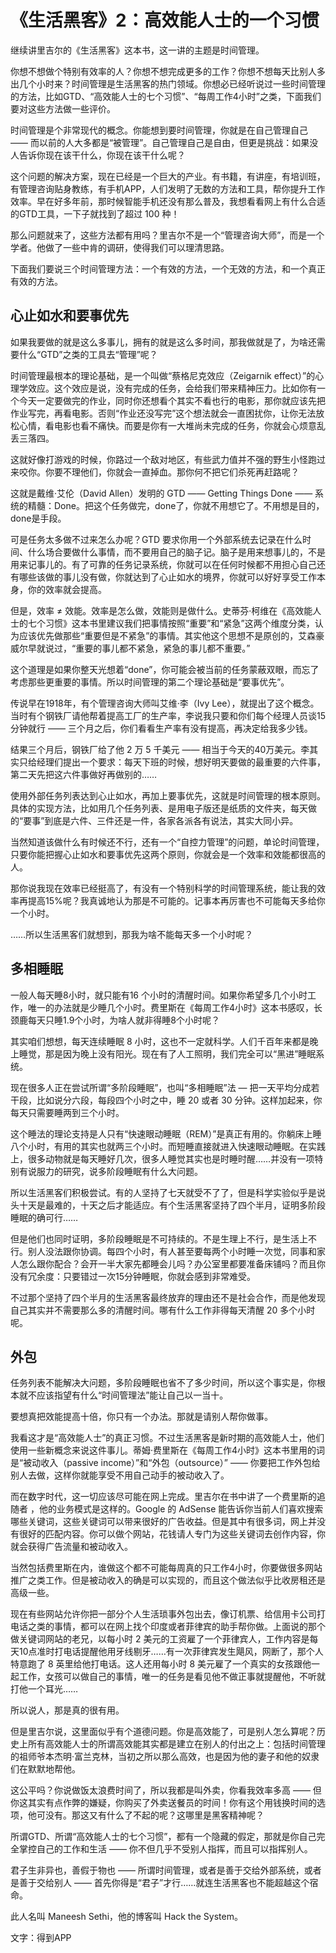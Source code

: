# 《生活黑客》2：高效能人士的一个习惯

继续讲里吉尔的《生活黑客》这本书，这一讲的主题是时间管理。

你想不想做个特别有效率的人？你想不想完成更多的工作？你想不想每天比别人多出几个小时来？时间管理是生活黑客的热门领域。你想必已经听说过一些时间管理的方法，比如GTD、“高效能人士的七个习惯”、“每周工作4小时”之类，下面我们要对这些方法做一些评价。

时间管理是个非常现代的概念。你能想到要时间管理，你就是在自己管理自己 —— 而以前的人大多都是“被管理”。自己管理自己是自由，但更是挑战：如果没人告诉你现在该干什么，你现在该干什么呢？

这个问题的解决方案，现在已经是一个巨大的产业。有书籍，有讲座，有培训班，有管理咨询贴身教练，有手机APP，人们发明了无数的方法和工具，帮你提升工作效率。早在好多年前，那时候智能手机还没有那么普及，我想看看网上有什么合适的GTD工具，一下子就找到了超过 100 种！

那么问题就来了，这些方法都有用吗？里吉尔不是一个“管理咨询大师”，而是一个学者。他做了一些中肯的调研，使得我们可以理清思路。

下面我们要说三个时间管理方法：一个有效的方法，一个无效的方法，和一个真正有效的方法。

## 心止如水和要事优先

如果我要做的就是这么多事儿，拥有的就是这么多时间，那我做就是了，为啥还需要什么“GTD”之类的工具去“管理”呢？

时间管理最根本的理论基础，是一个叫做“蔡格尼克效应（Zeigarnik effect）”的心理学效应。这个效应是说，没有完成的任务，会给我们带来精神压力。比如你有一个今天一定要做完的作业，同时你还想看个其实不看也行的电影，那你就应该先把作业写完，再看电影。否则“作业还没写完”这个想法就会一直困扰你，让你无法放松心情，看电影也看不痛快。而要是你有一大堆尚未完成的任务，你就会心烦意乱丢三落四。

这就好像打游戏的时候，你路过一个敌对地区，有些武力值并不强的野生小怪跑过来咬你。你要不理他们，你就会一直掉血。那你何不把它们杀死再赶路呢？

这就是戴维·艾伦（David Allen）发明的 GTD —— Getting Things Done —— 系统的精髓：Done。把这个任务做完，done了，你就不用想它了。不用想是目的，done是手段。

可是任务太多做不过来怎么办呢？GTD 要求你用一个外部系统去记录在什么时间、什么场合要做什么事情，而不要用自己的脑子记。脑子是用来想事儿的，不是用来记事儿的。有了可靠的任务记录系统，你就可以在任何时候都不用担心自己还有哪些该做的事儿没有做，你就达到了心止如水的境界，你就可以好好享受工作本身，你的效率就会提高。

但是，效率 ≠ 效能。效率是怎么做，效能则是做什么。史蒂芬·柯维在《高效能人士的七个习惯》这本书里建议我们把事情按照“重要”和“紧急”这两个维度分类，认为应该优先做那些“重要但是不紧急”的事情。其实他这个思想不是原创的，艾森豪威尔早就说过，“重要的事儿都不紧急，紧急的事儿都不重要。”

这个道理是如果你整天光想着“done”，你可能会被当前的任务蒙蔽双眼，而忘了考虑那些更重要的事情。所以时间管理的第二个理论基础是“要事优先”。

传说早在1918年，有个管理咨询大师叫艾维·李（Ivy Lee），就提出了这个概念。当时有个钢铁厂请他帮着提高工厂的生产率，李说我只要和你们每个经理人员谈15分钟就行 —— 三个月之后，你们看看生产率有没有提高，再决定给我多少钱。

结果三个月后，钢铁厂给了他 2 万 5 千美元 —— 相当于今天的40万美元。李其实只给经理们提出一个要求：每天下班的时候，想好明天要做的最重要的六件事，第二天先把这六件事做好再做别的……

使用外部任务列表达到心止如水，再加上要事优先，这就是时间管理的根本原则。具体的实现方法，比如用几个任务列表、是用电子版还是纸质的文件夹，每天做的“要事”到底是六件、三件还是一件，各家各派各有说法，其实大同小异。

当然知道该做什么有时候还不行，还有一个“自控力管理”的问题，单论时间管理，只要你能把握心止如水和要事优先这两个原则，你就会是一个效率和效能都很高的人。

那你说我现在效率已经挺高了，有没有一个特别科学的时间管理系统，能让我的效率再提高15%呢？我真诚地认为那是不可能的。记事本再厉害也不可能每天多给你一个小时。

……所以生活黑客们就想到，那我为啥不能每天多一个小时呢？

## 多相睡眠

一般人每天睡8小时，就只能有16 个小时的清醒时间。如果你希望多几个小时工作，唯一的办法就是少睡几个小时。费里斯在《每周工作4小时》这本书感叹，长颈鹿每天只睡1.9个小时，为啥人就非得睡8个小时呢？

其实咱们想想，每天连续睡眠 8 小时，这也不一定就科学。人们千百年来都是晚上睡觉，那是因为晚上没有阳光。现在有了人工照明，我们完全可以“黑进”睡眠系统。

现在很多人正在尝试所谓“多阶段睡眠”，也叫“多相睡眠”法 — 把一天平均分成若干段，比如说分六段，每段四个小时之中，睡 20 或者 30 分钟。这样加起来，你每天只需要睡两到三个小时。

这个睡法的理论支持是人只有“快速眼动睡眠（REM）”是真正有用的。你躺床上睡八个小时，有用的其实也就两三个小时。而短睡直接就进入快速眼动睡眠。在实践上，很多动物就是每天睡好几次，很多人睡觉其实也是时睡时醒……并没有一项特别有说服力的研究，说多阶段睡眠有什么大问题。

所以生活黑客们积极尝试。有的人坚持了七天就受不了了，但是科学实验似乎是说头十天是最难的，十天之后才能适应。有个生活黑客坚持了四个半月，证明多阶段睡眠的确可行……

但是他们也同时证明，多阶段睡眠是不可持续的。不是生理上不行，是生活上不行。别人没法跟你协调。每四个小时，有人甚至要每两个小时睡一次觉，同事和家人怎么跟你配合？会开一半大家先都睡会儿吗？办公室里都要准备床铺吗？而且你没有冗余度：只要错过一次15分钟睡眠，你就会感到非常难受。

不过那个坚持了四个半月的生活黑客最终放弃的理由还不是社会合作，而是他发现自己其实并不需要那么多的清醒时间。哪有什么工作非得每天清醒 20 多个小时呢。

## 外包

任务列表不能解决大问题，多阶段睡眠也省不了多少时间，所以这个事实是，你根本就不应该指望有什么“时间管理法”能让自己以一当十。

要想真把效能提高十倍，你只有一个办法。那就是请别人帮你做事。

我看这才是“高效能人士”的真正习惯。不过生活黑客是新时期的高效能人士，他们使用一些新概念来说这件事儿。蒂姆·费里斯在《每周工作4小时》这本书里用的词是“被动收入（passive income）”和“外包（outsource）” —— 你要把工作外包给别人去做，这样你就能享受不用自己动手的被动收入了。

而在数字时代，这一切应该尽可能在网上完成。里吉尔在书中讲了一个费里斯的追随者 ，他的业务模式是这样的。Google 的 AdSense 能告诉你当前人们喜欢搜索哪些关键词，这些关键词可以带来很好的广告收益。但是其中有很多词，网上并没有很好的匹配内容。你可以做个网站，花钱请人专门为这些关键词去创作内容，你就会获得广告流量和被动收入。

当然包括费里斯在内，谁做这个都不可能每周真的只工作4小时，你要做很多网站推广之类工作。但是被动收入的确是可以实现的，而且这个做法似乎比收房租还是高级一些。

现在有些网站允许你把一部分个人生活琐事外包出去，像订机票、给信用卡公司打电话之类的事情，都可以在网上找个印度或者菲律宾的助手帮你做。上面说的那个做关键词网站的老兄，以每小时 2 美元的工资雇了一个菲律宾人，工作内容是每天10点准时打电话提醒他用牙线剔牙……有一次菲律宾发生飓风，网断了，那个人特意跑了 8 英里给他打电话。这人还用每小时 8 美元雇了一个真实的女孩跟他一起工作，女孩可以做自己的事情，唯一的任务是看见他不做正事就提醒他，不听就打他一个耳光……

所以说人，那是真的很有用。

但是里吉尔说，这里面似乎有个道德问题。你是高效能了，可是别人怎么算呢？历史上所有高效能人士的所谓高效能其实都是建立在别人的付出之上：包括时间管理的祖师爷本杰明·富兰克林，当初之所以那么高效，也是因为他的妻子和他的奴隶们在默默地帮他。

这公平吗？你说做饭太浪费时间了，所以我都是叫外卖，你看我效率多高 —— 但你这其实有点作弊的嫌疑，你购买了外卖送餐员的时间！你有这个用钱换时间的选项，他可没有。那这又有什么了不起的呢？这哪里是黑客精神呢？

所谓GTD、所谓“高效能人士的七个习惯”，都有一个隐藏的假定，那就是你自己完全掌控自己的工作和生活 —— 你不但几乎不受别人指挥，而且可以指挥别人。

君子生非异也，善假于物也 —— 所谓时间管理，或者是善于交给外部系统，或者是善于交给别人 —— 首先你得是“君子”才行……就连生活黑客也不能超越这个宿命。

此人名叫 Maneesh Sethi，他的博客叫 Hack the System。

文字：得到APP